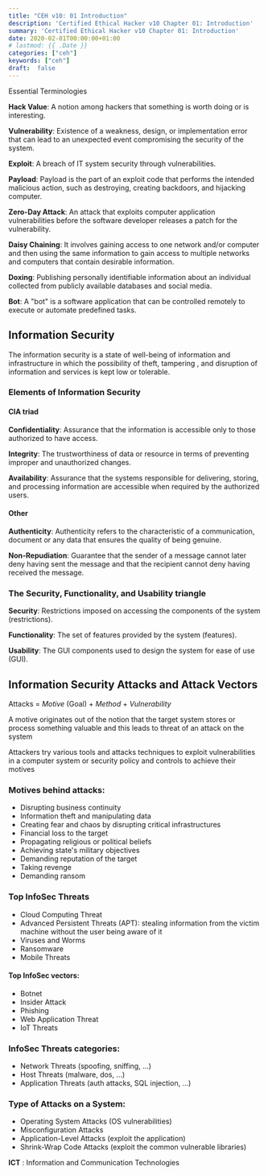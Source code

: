 ```yaml
---
title: "CEH v10: 01 Introduction"
description: 'Certified Ethical Hacker v10 Chapter 01: Introduction'
summary: 'Certified Ethical Hacker v10 Chapter 01: Introduction'
date: 2020-02-01T00:00:00+01:00
# lastmod: {{ .Date }}
categories: ["ceh"]
keywords: ["ceh"]
draft:  false
---
```


Essential Terminologies

**Hack Value**: A notion  among hackers that something is worth doing or is interesting.

**Vulnerability**: Existence of a weakness, design, or implementation error that can lead to an unexpected event compromising the security of the system.

**Exploit**: A breach of IT system security through vulnerabilities.

**Payload**: Payload is the part of an exploit code that performs the intended malicious action, such as destroying, creating backdoors, and hijacking computer.

**Zero-Day Attack**: An attack that exploits computer application vulnerabilities before the software developer releases a patch for the vulnerability.

**Daisy Chaining**: It involves gaining access to one network and/or computer and then using the same information to gain access to multiple networks and computers that contain desirable information.

**Doxing**: Publishing personally identifiable information about an individual collected from publicly available databases and social media.

**Bot**: A "bot" is a software application that can be controlled remotely to execute or automate predefined tasks.

## Information Security

The information security is a state of well-being of information and infrastructure in which the possibility of theft, tampering , and disruption of information and services is kept low or tolerable.

### Elements of Information Security

#### CIA triad

**Confidentiality**: Assurance that the information is accessible only to those authorized to have access.

**Integrity**: The trustworthiness of data or resource in terms of preventing improper and unauthorized changes.

**Availability**: Assurance that the systems responsible for delivering, storing, and processing information are accessible when required by the authorized users.

#### Other

**Authenticity**: Authenticity refers to the characteristic of a communication, document or any data that ensures the quality of being genuine.

**Non-Repudiation**: Guarantee that the sender of a message cannot later deny having sent the message and that the recipient cannot deny having received the message.

### The Security, Functionality, and Usability triangle

**Security**: Restrictions imposed on accessing the components of the system (restrictions).

**Functionality**: The set of features provided by the system (features).

**Usability**: The GUI components used to design the system for ease of use (GUI).

## Information Security Attacks and Attack Vectors

Attacks = *Motive* (Goal) + *Method* + *Vulnerability*

A motive originates out of the notion that the target system stores or 
process something valuable and this leads to threat of an attack on the system

Attackers try various tools and attacks techniques to exploit vulnerabilities
in a computer system or security policy and controls to achieve their motives

### Motives behind attacks:

- Disrupting business continuity
- Information theft and manipulating data
- Creating fear and chaos by disrupting critical infrastructures 
- Financial loss to the target
- Propagating religious or political beliefs
- Achieving state's military objectives
- Demanding reputation of the target 
- Taking revenge
- Demanding ransom

### Top InfoSec Threats

- Cloud Computing Threat
- Advanced Persistent Threats (APT): stealing information from the victim machine without the user being aware of it
- Viruses and Worms
- Ransomware
- Mobile Threats

#### Top InfoSec vectors:

- Botnet
- Insider Attack
- Phishing
- Web Application Threat
- IoT Threats

### InfoSec Threats categories:

- Network Threats (spoofing, sniffing, ...)
- Host Threats (malware, dos, ...)
- Application Threats (auth attacks, SQL injection, ...)

### Type of Attacks on a System:

- Operating System Attacks (OS vulnerabilities)
- Misconfiguration Attacks
- Application-Level Attacks (exploit the application)
- Shrink-Wrap Code Attacks (exploit the common vulnerable libraries)

**ICT** : Information and Communication Technologies

